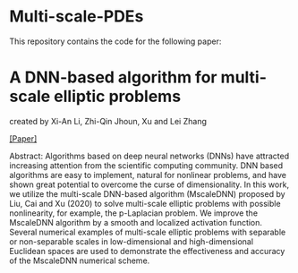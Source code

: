 # Multi-scale-PDEs

This repository contains the code for the following paper:

# A DNN-based algorithm for multi-scale elliptic problems  
created by Xi-An Li, Zhi-Qin Jhoun, Xu and Lei Zhang

[[Paper]](https://arxiv.org/abs/2009.14597)

Abstract: Algorithms based on deep neural networks (DNNs) have attracted increasing attention from the scientific computing community. DNN based algorithms are easy to implement, natural for nonlinear problems, and have shown great potential to overcome the curse of dimensionality. In this work, we utilize the multi-scale DNN-based algorithm (MscaleDNN) proposed by Liu, Cai and Xu (2020) to solve multi-scale elliptic problems with possible nonlinearity, for example, the p-Laplacian problem. We improve the MscaleDNN algorithm by a smooth and localized activation function. Several numerical examples of multi-scale elliptic problems with separable or non-separable scales in low-dimensional and high-dimensional Euclidean spaces are used to demonstrate the effectiveness and accuracy of the MscaleDNN numerical scheme.
